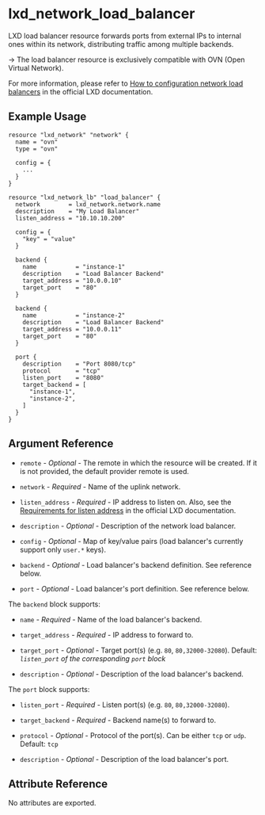 # lxd_network_load_balancer

LXD load balancer resource forwards ports from external IPs to internal ones within its network,
distributing traffic among multiple backends.

-> The load balancer resource is exclusively compatible with OVN (Open Virtual Network).

For more information, please refer to [How to configuration network load balancers](https://documentation.ubuntu.com/lxd/en/latest/howto/network_load_balancers/)
in the official LXD documentation.

## Example Usage

```hcl
resource "lxd_network" "network" {
  name = "ovn"
  type = "ovn"

  config = {
    ...
  }
}

resource "lxd_network_lb" "load_balancer" {
  network        = lxd_network.network.name
  description    = "My Load Balancer"
  listen_address = "10.10.10.200"

  config = {
    "key" = "value"
  }

  backend {
    name           = "instance-1"
    description    = "Load Balancer Backend"
    target_address = "10.0.0.10"
    target_port    = "80"
  }

  backend {
    name           = "instance-2"
    description    = "Load Balancer Backend"
    target_address = "10.0.0.11"
    target_port    = "80"
  }

  port {
    description    = "Port 8080/tcp"
    protocol       = "tcp"
    listen_port    = "8080"
    target_backend = [
      "instance-1",
      "instance-2",
    ]
  }
}

```

## Argument Reference

* `remote` - *Optional* - The remote in which the resource will be created. If
	it is not provided, the default provider remote is used.

* `network` - *Required* - Name of the uplink network.

* `listen_address` - *Required* - IP address to listen on. Also, see the [Requirements for listen address](https://documentation.ubuntu.com/lxd/en/latest/howto/network_load_balancers/#requirements-for-listen-addresses) in the official LXD documentation.

* `description` - *Optional* - Description of the network load balancer.

* `config` - *Optional* - Map of key/value pairs (load balancer's currently support only `user.*` keys).

* `backend` - *Optional* - Load balancer's backend definition. See reference below.

* `port` - *Optional* - Load balancer's port definition. See reference below.

The `backend` block supports:

* `name` - *Required* - Name of the load balancer's backend.

* `target_address` - *Required* - IP address to forward to.

* `target_port` - *Optional* - Target port(s) (e.g. `80`, `80,32000-32080`). Default: *`listen_port` of the corresponding `port` block*

* `description` - *Optional* - Description of the load balancer's backend.

The `port` block supports:

* `listen_port` - *Required* - Listen port(s) (e.g. `80`, `80,32000-32080`).

* `target_backend` - *Required* - Backend name(s) to forward to.

* `protocol` - *Optional* - Protocol of the port(s). Can be either `tcp` or `udp`. Default: `tcp`

* `description` - *Optional* - Description of the load balancer's port.

## Attribute Reference

No attributes are exported.


